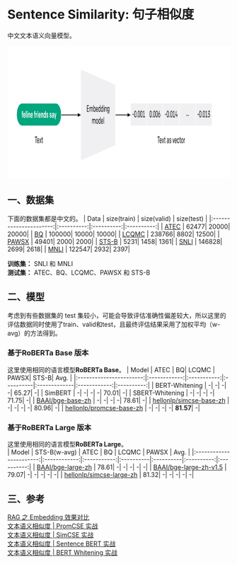 # Sentence Similarity: 句子相似度
中文文本语义向量模型。

<img src="https://github.com/hellonlp/sentence-similarity/blob/master/imgs/embedding.png" width="800" height="300">  


## 一、数据集
下面的数据集都是中文的。
|          Data          | size(train) | size(valid) | size(test) |
|:----------------------:|:----------:|:----------:|:----------:|
|   [ATEC](https://link.zhihu.com/?target=https%3A//pan.baidu.com/s/1gmnyz9emqOXwaHhSM9CCUA%3Fpwd%3Db17c)   |  62477|  20000|  20000|
|   [BQ](https://link.zhihu.com/?target=https%3A//pan.baidu.com/s/1M-e01yyy5NacVPrph9fbaQ%3Fpwd%3Dtis9)     | 100000|  10000|  10000|
|   [LCQMC](https://pan.baidu.com/s/16DfE7fHrCkk4e8a2j3SYUg?pwd=bc8w )                                      | 238766|   8802|  12500|
|   [PAWSX](https://link.zhihu.com/?target=https%3A//pan.baidu.com/s/1ox0tJY3ZNbevHDeAqDBOPQ%3Fpwd%3Dmgjn)  |  49401|   2000|   2000|
|   [STS-B](https://link.zhihu.com/?target=https%3A//pan.baidu.com/s/10yfKfTtcmLQ70-jzHIln1A%3Fpwd%3Dgf8y)  |   5231|   1458|   1361|
|   [SNLI](https://link.zhihu.com/?target=https%3A//pan.baidu.com/s/1NOgA7JwWghiauwGAUvcm7w%3Fpwd%3Ds75v)   | 146828|   2699|   2618|
|   [MNLI](https://link.zhihu.com/?target=https%3A//pan.baidu.com/s/1xjZKtWk3MAbJ6HX4pvXJ-A%3Fpwd%3D2kte)   | 122547|   2932|   2397|  
  
**训练集：** SNLI 和 MNLI  
**测试集：** ATEC、BQ、LCQMC、PAWSX 和 STS-B  


## 二、模型
考虑到有些数据集的 test 集较小，可能会导致评估准确性偏差较大，所以这里的评估数据同时使用了train、valid和test，且最终评估结果采用了加权平均（w-avg）的方法得到。

### 基于RoBERTa Base 版本
这里使用相同的语言模型**RoBERTa Base**。
|          Model          |  ATEC | BQ| LCQMC | PAWSX| STS-B| Avg. |
|:-----------------------:|:------------:|:-----------:|:----------|:-------------|:------------:|:----------:|
|  BERT-Whitening  | -| -| -| -| 65.27| -|
|  SimBERT   | -| -| -| -| 70.01| -|
|  SBERT-Whitening  | -| -| -| -| 71.75| -|
|  [BAAI/bge-base-zh](https://huggingface.co/BAAI/bge-base-zh)  | -| -| -| -| 78.61| -|
|  [hellonlp/simcse-base-zh](https://huggingface.co/hellonlp/simcse-roberta-base-zh)  | -| -| -| -| 80.96| -|
|  [hellonlp/promcse-base-zh](https://huggingface.co/hellonlp/promcse-bert-base-zh)  | -| -| -| -| **81.57**| -|


### 基于RoBERTa Large 版本
这里使用相同的语言模型**RoBERTa Large**。  
|          Model          | STS-B(w-avg) | ATEC | BQ | LCQMC | PAWSX | Avg. |
|:-----------------------:|:------------:|:-----------:|:----------|:----------|:----------:|:----------:|
|  [BAAI/bge-large-zh](https://huggingface.co/BAAI/bge-large-zh)  |  78.61| -| -| -| -| -|
|  [BAAI/bge-large-zh-v1.5](https://huggingface.co/BAAI/bge-large-zh-v1.5)  |  79.07| -| -| -| -| -|
|  [hellonlp/simcse-large-zh](https://huggingface.co/hellonlp/simcse-roberta-large-zh)  |  81.32| -| -| -| -| -|


## 三、参考
[RAG 之 Embedding 效果对比](https://zhuanlan.zhihu.com/p/680004315)  
[文本语义相似度 | PromCSE 实战](https://zhuanlan.zhihu.com/p/676601896)  
[文本语义相似度 | SimCSE 实战](https://zhuanlan.zhihu.com/p/634871699)  
[文本语义相似度 | Sentence BERT 实战](https://zhuanlan.zhihu.com/p/591249049)  
[文本语义相似度 | BERT Whitening 实战](https://zhuanlan.zhihu.com/p/585413240)  



